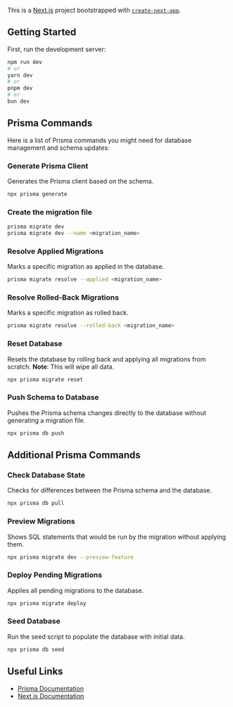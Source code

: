 This is a [Next.js](https://nextjs.org) project bootstrapped with [`create-next-app`](https://nextjs.org/docs/app/api-reference/cli/create-next-app).

## Getting Started

First, run the development server:

```bash
npm run dev
# or
yarn dev
# or
pnpm dev
# or
bun dev
```

## Prisma Commands

Here is a list of Prisma commands you might need for database management and schema updates:

### Generate Prisma Client

Generates the Prisma client based on the schema.

```bash
npx prisma generate

```
### Create the migration file
```bash
prisma migrate dev
prisma migrate dev --name <migration_name>


```

### Resolve Applied Migrations

Marks a specific migration as applied in the database.

```bash
prisma migrate resolve --applied <migration_name>
```

### Resolve Rolled-Back Migrations

Marks a specific migration as rolled back.

```bash
prisma migrate resolve --rolled-back <migration_name>
```

### Reset Database

Resets the database by rolling back and applying all migrations from scratch. **Note**: This will wipe all data.

```bash
npx prisma migrate reset
```

### Push Schema to Database

Pushes the Prisma schema changes directly to the database without generating a migration file.

```bash
npx prisma db push
```

## Additional Prisma Commands

### Check Database State

Checks for differences between the Prisma schema and the database.

```bash
npx prisma db pull
```

### Preview Migrations

Shows SQL statements that would be run by the migration without applying them.

```bash
npx prisma migrate dev --preview-feature
```

### Deploy Pending Migrations

Applies all pending migrations to the database.

```bash
npx prisma migrate deploy
```

### Seed Database

Run the seed script to populate the database with initial data.

```bash
npx prisma db seed
```

## Useful Links

- [Prisma Documentation](https://www.prisma.io/docs)
- [Next.js Documentation](https://nextjs.org/docs)
